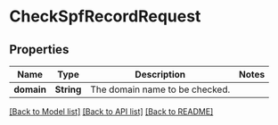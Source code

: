 # CheckSpfRecordRequest

## Properties

Name | Type | Description | Notes
------------ | ------------- | ------------- | -------------
**domain** | **String** | The domain name to be checked. | 

[[Back to Model list]](../README.md#documentation-for-models) [[Back to API list]](../README.md#documentation-for-api-endpoints) [[Back to README]](../README.md)


